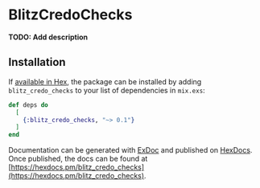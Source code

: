 # BlitzCredoChecks

**TODO: Add description**

## Installation

If [available in Hex](https://hex.pm/docs/publish), the package can be installed
by adding `blitz_credo_checks` to your list of dependencies in `mix.exs`:

```elixir
def deps do
  [
    {:blitz_credo_checks, "~> 0.1"}
  ]
end
```

Documentation can be generated with [ExDoc](https://github.com/elixir-lang/ex_doc)
and published on [HexDocs](https://hexdocs.pm). Once published, the docs can
be found at [https://hexdocs.pm/blitz_credo_checks](https://hexdocs.pm/blitz_credo_checks).

